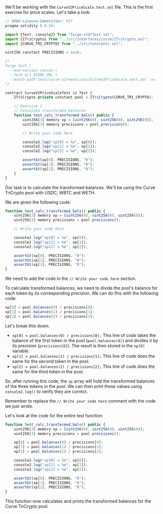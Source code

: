 We'll be working with the `CurveV2PriceScale.test.sol` file. This is the first exercise for price scales. Let's take a look:

```javascript
// SPDX-License-Identifier: MIT
pragma solidity 0.8.24;

import {Test, console2} from "forge-std/Test.sol";
import {ITriCrypto} from "../src/interfaces/curve/ITriCrypto.sol";
import {CURVE_TRI_CRYPTO} from "../src/Constants.sol";

uint256 constant PRECISIONS = 1e18;

/*
forge test \
  --evm-version cancun \
  --fork-url $FORK_URL \
  --match-path test/curve-v2/exercises/CurveV2PriceScale.test.sol -vv
*/

contract CurveV2PriceScaleTest is Test {
    ITriCrypto private constant pool = ITriCrypto(CURVE_TRI_CRYPTO);

    // Exercise 1
    // Calculate transformed balances
    function test_calc_transformed_bals() public {
        uint256[3] memory xp = [uint256(0), uint256(0), uint256(0)];
        uint256[3] memory precisions = pool.precisions();

        // Write your code here

        console2.log("xp[0] = %e", xp[0]);
        console2.log("xp[1] = %e", xp[1]);
        console2.log("xp[2] = %e", xp[2]);

        assertGt(xp[0], PRECISIONS, "0");
        assertGt(xp[1], PRECISIONS, "0");
        assertGt(xp[2], PRECISIONS, "0");
    }
}
```

Our task is to calculate the transformed balances. We'll be using the Curve TriCrypto pool with USDC, WBTC and WETH.  

We are given the following code:

```javascript
function test_calc_transformed_bals() public {
    uint256[3] memory xp = [uint256(0), uint256(0), uint256(0)];
    uint256[3] memory precisions = pool.precisions();

    // Write your code here

    console2.log("xp[0] = %e", xp[0]);
    console2.log("xp[1] = %e", xp[1]);
    console2.log("xp[2] = %e", xp[2]);

    assertGt(xp[0], PRECISIONS, "0");
    assertGt(xp[1], PRECISIONS, "0");
    assertGt(xp[2], PRECISIONS, "0");
}
```

We need to add the code in the `// Write your code here` section.  

To calculate transformed balances, we need to divide the pool's balance for each token by its corresponding precision.  We can do this with the following code:

```javascript
xp[0] = pool.balances(0) / precisions[0];
xp[1] = pool.balances(1) / precisions[1];
xp[2] = pool.balances(2) / precisions[2];
```

Let's break this down:

* `xp[0] = pool.balances(0) / precisions[0];` This line of code takes the balance of the first token in the pool (`pool.balances(0)`) and divides it by its precision (`precisions[0]`). The result is then stored in the `xp[0]` variable.
* `xp[1] = pool.balances(1) / precisions[1];` This line of code does the same for the second token in the pool.
* `xp[2] = pool.balances(2) / precisions[2];` This line of code does the same for the third token in the pool.

So, after running this code, the `xp` array will hold the transformed balances of the three tokens in the pool.  We can then print these values using `console2.log()` to verify they are correct. 

Remember to replace the `// Write your code here` comment with the code we just wrote.  

Let's look at the code for the entire test function:

```javascript
function test_calc_transformed_bals() public {
    uint256[3] memory xp = [uint256(0), uint256(0), uint256(0)];
    uint256[3] memory precisions = pool.precisions();

    xp[0] = pool.balances(0) / precisions[0];
    xp[1] = pool.balances(1) / precisions[1];
    xp[2] = pool.balances(2) / precisions[2];

    console2.log("xp[0] = %e", xp[0]);
    console2.log("xp[1] = %e", xp[1]);
    console2.log("xp[2] = %e", xp[2]);

    assertGt(xp[0], PRECISIONS, "0");
    assertGt(xp[1], PRECISIONS, "0");
    assertGt(xp[2], PRECISIONS, "0");
}
```

This function now calculates and prints the transformed balances for the Curve TriCrypto pool.  
